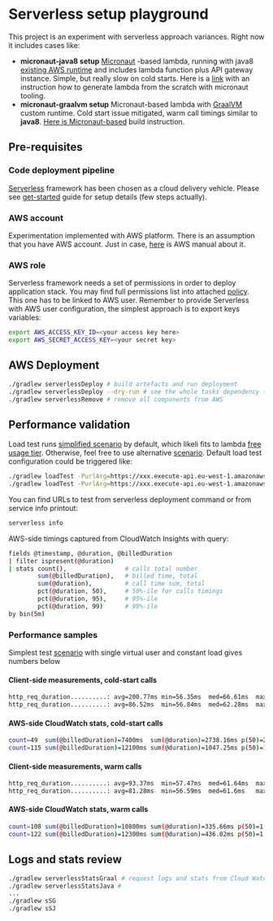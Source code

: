 # Serverless setup playground
This project is an experiment with serverless approach variances. Right now it includes cases like:
* **micronaut-java8 setup**
     [Micronaut](https://micronaut.io/) -based lambda, running with java8 [existing AWS runtime](https://micronaut-projects.github.io/micronaut-aws/latest/guide/#lambda)
     and includes lambda function plus API gateway instance. Simple, but really slow on cold starts. Here is a
     [link](https://micronaut-projects.github.io/micronaut-aws/latest/guide/#apiProxy) with an instruction how to generate 
     lambda from the scratch with micronaut tooling.
* **micronaut-graalvm setup**
    Micronaut-based lambda with [GraalVM](https://www.graalvm.org/docs/why-graal/) custom runtime. Cold start issue mitigated, 
    warm call timings similar to **java8**. [Here is Micronaut-based](https://micronaut-projects.github.io/micronaut-aws/latest/guide/#_custom_graalvm_native_runtimes)
    build instruction.

## Pre-requisites
### Code deployment pipeline
[Serverless](https://serverless.com/) framework has been chosen as a cloud delivery vehicle. Please see 
[get-started](https://serverless.com/framework/docs/getting-started/) guide for setup details (few steps actually).

### AWS account
Experimentation implemented with AWS platform. There is an assumption that you have AWS account. Just in case, 
[here](https://aws.amazon.com/ru/premiumsupport/knowledge-center/create-and-activate-aws-account/) is AWS manual about it.

### AWS role
Serverless framework needs a set of permissions in order to deploy application stack. You may find full permissions list 
into attached [policy](./deployment-policy.json). This one has to be linked to AWS user. Remember to provide Serverless
with AWS user configuration, the simplest approach is to export keys variables:
```bash
export AWS_ACCESS_KEY_ID=<your access key here>
export AWS_SECRET_ACCESS_KEY=<your secret key>
```

## AWS Deployment
```bash
./gradlew serverlessDeploy # build artefacts and run deployment
./gradlew serverlessDeploy --dry-run # see the whole tasks dependency tree with this command
./gradlew serverlessRemove # remove all components from AWS
```

## Performance validation
Load test runs [simplified scenario](./load-test-simple.js) by default, which likeli fits to lambda [free
usage tier](https://aws.amazon.com/ru/lambda/pricing/). Otherwise, feel free to use alternative 
[scenario](./load-test-ramping.js). Default load test configuration could be triggered like:
```bash
./gradlew loadTest -PurlArg=https://xxx.execute-api.eu-west-1.amazonaws.com/playground/ping/graal
./gradlew loadTest -PurlArg=https://xxx.execute-api.eu-west-1.amazonaws.com/playground/ping/java
```
You can find URLs to test from serverless deployment command or from service info printout:
```bash
serverless info
```

AWS-side timings captured from CloudWatch Insights with query:
```bash
fields @timestamp, @duration, @billedDuration
| filter ispresent(@duration)
| stats count(),                # calls total number
        sum(@billedDuration),   # billed time, total
        sum(@duration),         # call time sum, total
        pct(@duration, 50),     # 50%-ile for calls timings
        pct(@duration, 95),     # 95%-ile
        pct(@duration, 99)      # 99%-ile 
by bin(5m)
```

### Performance samples
Simplest test [scenario](./load-test-simple.js) with single virtual user and constant load gives numbers below
#### Client-side measurements, cold-start calls
```bash
http_req_duration..........: avg=200.77ms min=56.35ms  med=66.61ms  max=4.95s    p(90)=151.72ms p(95)=185.44ms #java
http_req_duration..........: avg=86.52ms  min=56.84ms  med=62.28ms  max=929.05ms p(90)=158.46ms p(95)=187.87ms #graal
```

#### AWS-side CloudWatch stats, cold-start calls
```bash
count=49  sum(@billedDuration)=7400ms  sum(@duration)=2738.16ms p(50)=2.16ms p(90)=14.17ms p(95)=39.01ms #java8
count=115 sum(@billedDuration)=12100ms sum(@duration)=1047.25ms p(50)=1.73ms p(90)=17.18ms p(95)=37.87ms #graal
```

#### Client-side measurements, warm calls
```bash
http_req_duration..........: avg=93.37ms  min=57.47ms  med=61.64ms  max=448.69ms p(90)=185.01ms p(95)=226.59ms #java8
http_req_duration..........: avg=81.28ms  min=56.59ms  med=61.6ms   max=351.74ms p(90)=152.94ms p(95)=206.24ms #graal
```

#### AWS-side CloudWatch stats, warm calls
```bash
count=108 sum(@billedDuration)=10800ms sum(@duration)=335.66ms p(50)=1.88ms p(90)=12.14ms p(95)=14.47ms #java8
count=122 sum(@billedDuration)=12300ms sum(@duration)=436.02ms p(50)=1.69ms p(90)=2.18ms  p(95)=12.62ms #graal
```

## Logs and stats review
```bash
./gradlew serverlessStatsGraal # request logs and stats from Cloud Watch and see them into console
./gradlew serverlessStatsJava #
...
./gradlew sSG
./gradlew sSJ
```
